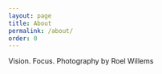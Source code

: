```yaml
---
layout: page
title: About
permalink: /about/
order: 0
---
```

Vision. Focus. Photography by Roel Willems